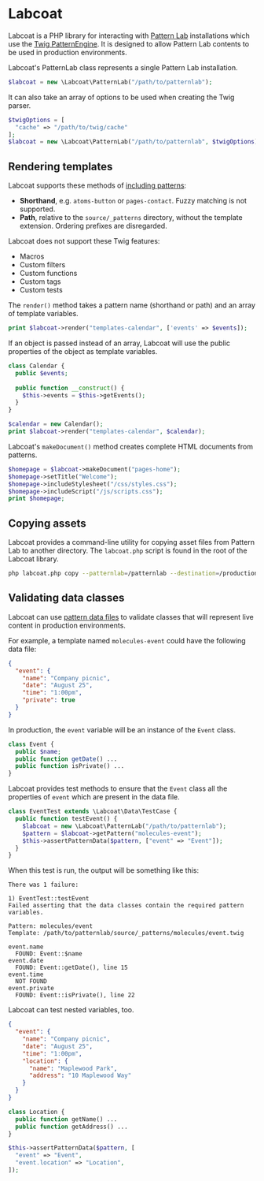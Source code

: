 # Labcoat

Labcoat is a PHP library for interacting with [Pattern Lab][patternlab] installations which use the [Twig PatternEngine](https://github.com/pattern-lab/patternengine-php-twig). It is designed to allow Pattern Lab contents to be used in production environments.

Labcoat's PatternLab class represents a single Pattern Lab installation.

```php
$labcoat = new \Labcoat\PatternLab("/path/to/patternlab");
```

It can also take an array of options to be used when creating the Twig parser.

```php
$twigOptions = [
  "cache" => "/path/to/twig/cache"
];
$labcoat = new \Labcoat\PatternLab("/path/to/patternlab", $twigOptions);
```

## Rendering templates

Labcoat supports these methods of [including patterns](http://patternlab.io/docs/pattern-including.html):

* **Shorthand**, e.g. `atoms-button` or `pages-contact`. Fuzzy matching is not supported. 
* **Path**, relative to the `source/_patterns` directory, without the template extension. Ordering prefixes are disregarded.

Labcoat does not support these Twig features:

* Macros
* Custom filters
* Custom functions
* Custom tags
* Custom tests

The `render()` method takes a pattern name (shorthand or path) and an array of template variables.

```php
print $labcoat->render("templates-calendar", ['events' => $events]);
```

If an object is passed instead of an array, Labcoat will use the public properties of the object as template variables.

```php
class Calendar {
  public $events;
  
  public function __construct() {
    $this->events = $this->getEvents();
  }
}

$calendar = new Calendar();
print $labcoat->render("templates-calendar", $calendar);
```

Labcoat's `makeDocument()` method creates complete HTML documents from patterns.

```php
$homepage = $labcoat->makeDocument("pages-home");
$homepage->setTitle("Welcome");
$homepage->includeStylesheet("/css/styles.css");
$homepage->includeScript("/js/scripts.css");
print $homepage;
```

## Copying assets

Labcoat provides a command-line utility for copying asset files from Pattern Lab to another directory. The `labcoat.php` script is found in the root of the Labcoat library.

```bash
php labcoat.php copy --patternlab=/patternlab --destination=/production
```

## Validating data classes

Labcoat can use [pattern data files](http://patternlab.io/docs/data-pattern-specific.html) to validate classes that will represent live content in production environments.

For example, a template named `molecules-event` could have the following data file:

```json
{
  "event": {
    "name": "Company picnic",
    "date": "August 25",
    "time": "1:00pm",
    "private": true
  }
}
```

In production, the `event` variable will be an instance of the `Event` class.

```php
class Event {
  public $name;
  public function getDate() ...
  public function isPrivate() ...
}
```

Labcoat provides test methods to ensure that the `Event` class all the properties of `event` which are present in the data file.

```php
class EventTest extends \Labcoat\Data\TestCase {
  public function testEvent() {
    $labcoat = new \Labcoat\PatternLab("/path/to/patternlab");
    $pattern = $labcoat->getPattern("molecules-event");
    $this->assertPatternData($pattern, ["event" => "Event"]);
  }
}
```

When this test is run, the output will be something like this:

```
There was 1 failure:

1) EventTest::testEvent
Failed asserting that the data classes contain the required pattern variables.

Pattern: molecules/event
Template: /path/to/patternlab/source/_patterns/molecules/event.twig

event.name
  FOUND: Event::$name
event.date
  FOUND: Event::getDate(), line 15
event.time
  NOT FOUND
event.private
  FOUND: Event::isPrivate(), line 22
```

Labcoat can test nested variables, too.

```json
{
  "event": {
    "name": "Company picnic",
    "date": "August 25",
    "time": "1:00pm",
    "location": {
      "name": "Maplewood Park",
      "address": "10 Maplewood Way"
    }
  }
}
```

```php
class Location {
  public function getName() ...
  public function getAddress() ...
}
```

```php
$this->assertPatternData($pattern, [
  "event" => "Event",
  "event.location" => "Location",
]);
```

[patternlab]: http://patternlab.io/ "Pattern Lab website"